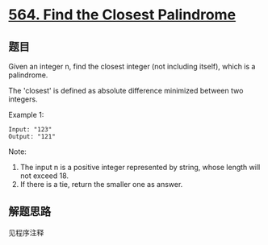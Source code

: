 # [564. Find the Closest Palindrome](https://leetcode-cn.com/problems/find-the-closest-palindrome/)

## 题目

Given an integer n, find the closest integer (not including itself), which is a palindrome.

The 'closest' is defined as absolute difference minimized between two integers.

Example 1:

```text
Input: "123"
Output: "121"
```

Note:

1. The input n is a positive integer represented by string, whose length will not exceed 18.
1. If there is a tie, return the smaller one as answer.

## 解题思路

见程序注释
